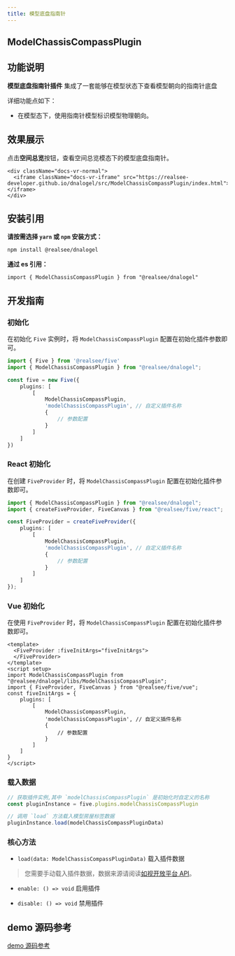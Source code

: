 ```yaml
---
title: 模型底盘指南针
---
```


## **ModelChassisCompassPlugin**

## 功能说明

**模型底盘指南针插件** 集成了一套能够在模型状态下查看模型朝向的指南针底盘

详细功能点如下：

- 在模型态下，使用指南针模型标识模型物理朝向。

## 效果展示

点击**空间总览**按钮，查看空间总览模态下的模型底盘指南针。

```mdx-code-block
<div className="docs-vr-normal">
  <iframe className="docs-vr-iframe" src="https://realsee-developer.github.io/dnalogel/src/ModelChassisCompassPlugin/index.html"></iframe>
</div>
```

## 安装引用

**请按需选择 `yarn` 或 `npm` 安装方式：**

```bash npm2yarn
npm install @realsee/dnalogel
```

**通过 es 引用：**

```tsx
import { ModelChassisCompassPlugin } from "@realsee/dnalogel"
```

## 开发指南

### 初始化

在初始化 `Five` 实例时，将 `ModelChassisCompassPlugin` 配置在初始化插件参数即可。

```ts
import { Five } from '@realsee/five'
import { ModelChassisCompassPlugin } from "@realsee/dnalogel";

const five = new Five({
    plugins: [
        [
            ModelChassisCompassPlugin,
            'modelChassisCompassPlugin', // 自定义插件名称
            {
                // 参数配置
            }
        ]
    ]
})
```

### React 初始化

在创建 `FiveProvider` 时，将 `ModelChassisCompassPlugin` 配置在初始化插件参数即可。

```ts
import { ModelChassisCompassPlugin } from "@realsee/dnalogel";
import { createFiveProvider, FiveCanvas } from "@realsee/five/react";

const FiveProvider = createFiveProvider({
    plugins: [
        [
            ModelChassisCompassPlugin,
            'modelChassisCompassPlugin', // 自定义插件名称
            {
                // 参数配置
            }
        ]
    ]
});
```

### Vue 初始化

在使用 `FiveProvider` 时，将 `ModelChassisCompassPlugin` 配置在初始化插件参数即可。

```vue
<template>
  <FiveProvider :fiveInitArgs="fiveInitArgs">
  </FiveProvider>
</template>
<script setup>
import ModelChassisCompassPlugin from "@realsee/dnalogel/libs/ModelChassisCompassPlugin";
import { FiveProvider, FiveCanvas } from "@realsee/five/vue";
const fiveInitArgs = {
    plugins: [
        [
            ModelChassisCompassPlugin,
            'modelChassisCompassPlugin', // 自定义插件名称
            {
                // 参数配置
            }
        ]
    ]
}
</script>
```

### 载入数据

```ts
// 获取插件实例,其中 `modelChassisCompassPlugin` 是初始化时自定义的名称
const pluginInstance = five.plugins.modelChassisCompassPlugin 

// 调用 `load` 方法载入模型房屋标签数据
pluginInstance.load(modelChassisCompassPluginData)
```

### 核心方法

- `load(data: ModelChassisCompassPluginData)` 载入插件数据

> 您需要手动载入插件数据，数据来源请阅读[如视开放平台 API](https://open-platform.realsee.com/developer/open/api#/)。

- `enable: () => void` 启用插件

- `disable: () => void` 禁用插件

## demo 源码参考

[demo 源码参考](https://github.com/realsee-developer/dnalogel/tree/main/examples/src)
